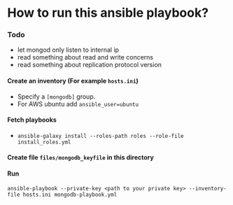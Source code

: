 # How to run this ansible playbook?

### Todo
- let mongod only listen to internal ip
- read something about read and write concerns
- read something about replication protocol version

#### Create an inventory (For example `hosts.ini`)
- Specify a `[mongodb]` group.
- For AWS ubuntu add `ansible_user=ubuntu`

#### Fetch playbooks
- `ansible-galaxy install --roles-path roles --role-file install_roles.yml`

#### Create file `files/mongodb_keyfile` in this directory

#### Run
`ansible-playbook --private-key <path to your private key> --inventory-file hosts.ini mongodb-playbook.yml`
